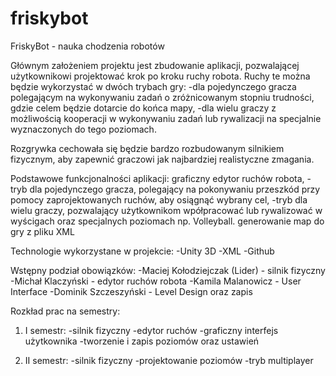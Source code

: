 # friskybot

FriskyBot - nauka chodzenia robotów

Głównym założeniem projektu jest zbudowanie aplikacji, pozwalającej użytkownikowi projektować krok po kroku ruchy robota. Ruchy te można będzie wykorzystać w dwóch trybach gry: 
  -dla pojedynczego gracza polegającym na wykonywaniu zadań o zróżnicowanym  stopniu  trudności, gdzie celem będzie dotarcie do końca mapy,
  -dla wielu graczy z możliwością kooperacji w wykonywaniu zadań lub rywalizacji na specjalnie wyznaczonych do tego poziomach. 

Rozgrywka cechowała się będzie bardzo rozbudowanym silnikiem fizycznym, aby zapewnić graczowi jak najbardziej realistyczne zmagania.


Podstawowe funkcjonalności aplikacji:
graficzny edytor ruchów robota,
  -tryb dla pojedynczego gracza, polegający na pokonywaniu przeszkód przy pomocy zaprojektowanych ruchów, aby osiągnąć wybrany cel,
  -tryb dla wielu graczy, pozwalający użytkownikom wpółpracować lub rywalizować w wyścigach oraz specjalnych poziomach np. Volleyball.
generowanie map do gry z pliku XML


Technologie wykorzystane w projekcie:
-Unity 3D
-XML
-Github 


Wstępny podział obowiązków:
-Maciej Kołodziejczak (Lider) - silnik fizyczny
-Michał Klaczyński - edytor ruchów robota
-Kamila Malanowicz - User Interface
-Dominik Szczeszyński - Level Design oraz zapis




Rozkład prac na semestry:
1. I semestr:
-silnik fizyczny
-edytor ruchów
-graficzny interfejs użytkownika
-tworzenie i zapis poziomów oraz ustawień


2. II semestr:
-silnik fizyczny
-projektowanie poziomów
-tryb multiplayer
